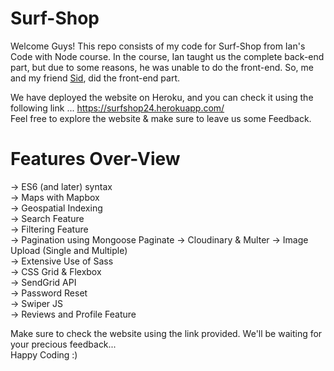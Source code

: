 # Surf-Shop
Welcome Guys! This repo consists of my code for Surf-Shop from Ian's Code with Node course. In the course, Ian taught us the complete back-end part, but due to some reasons, he was unable to do the front-end. So, me and my friend [Sid](https://github.com/sidmirza4), did the front-end part.  

We have deployed the website on Heroku, and you can check it using the following link ...
https://surfshop24.herokuapp.com/  
Feel free to explore the website & make sure to leave us some Feedback.

# Features Over-View
-> ES6 (and later) syntax  
-> Maps with Mapbox  
-> Geospatial Indexing  
-> Search Feature  
-> Filtering Feature   
-> Pagination using Mongoose Paginate
-> Cloudinary & Multer
-> Image Upload (Single and Multiple)  
-> Extensive Use of Sass  
-> CSS Grid & Flexbox    
-> SendGrid API   
-> Password Reset  
-> Swiper JS  
-> Reviews and Profile Feature    

Make sure to check the website using the link provided. We'll be waiting for your precious feedback...  
Happy Coding :)